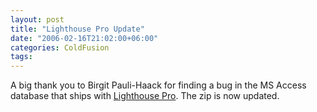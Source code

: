 ```yaml
---
layout: post
title: "Lighthouse Pro Update"
date: "2006-02-16T21:02:00+06:00"
categories: ColdFusion 
tags: 
---
```


A big thank you to Birgit Pauli-Haack for finding a bug in the MS Access database that ships with <a href="http://ray.camdenfamily.com/projects/lhp">Lighthouse Pro</a>. The zip is now updated.